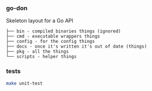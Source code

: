 ### go-don

Skeleton layout for a Go API

```
├── bin - compiled binaries things (ignored)
├── cmd - executable wrappers things
├── config - for the config things
├── docs - once it's written it's out of date (things)
├── pkg - all the things
└── scripts - helper things
```

### tests

```bash
make unit-test
```